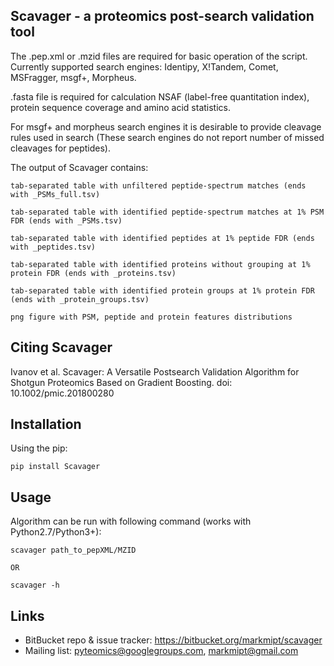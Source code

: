 Scavager - a proteomics post-search validation tool
---------------------------------------------------------------

The .pep.xml or .mzid files are required for basic operation of the script. Currently supported search engines:
Identipy, X!Tandem, Comet, MSFragger, msgf+, Morpheus.

.fasta file is required for calculation NSAF (label-free quantitation index), protein sequence coverage and amino acid statistics.

For msgf+ and morpheus search engines it is desirable to provide cleavage rules used in search (These search engines do not report number of missed cleavages for peptides).

The output of Scavager contains:


    tab-separated table with unfiltered peptide-spectrum matches (ends with _PSMs_full.tsv)

    tab-separated table with identified peptide-spectrum matches at 1% PSM FDR (ends with _PSMs.tsv)

    tab-separated table with identified peptides at 1% peptide FDR (ends with _peptides.tsv)

    tab-separated table with identified proteins without grouping at 1% protein FDR (ends with _proteins.tsv)

    tab-separated table with identified protein groups at 1% protein FDR (ends with _protein_groups.tsv)

    png figure with PSM, peptide and protein features distributions

Citing Scavager
-----
Ivanov et al. Scavager: A Versatile Postsearch Validation Algorithm for Shotgun Proteomics Based on Gradient Boosting. doi: 10.1002/pmic.201800280

Installation
-----
Using the pip:

    pip install Scavager


Usage
-----
Algorithm can be run with following command (works with Python2.7/Python3+):

    scavager path_to_pepXML/MZID

    OR

    scavager -h

Links
-----

- BitBucket repo & issue tracker: https://bitbucket.org/markmipt/scavager
- Mailing list: pyteomics@googlegroups.com, markmipt@gmail.com